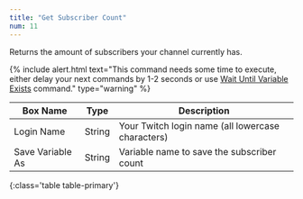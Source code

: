 ```yaml
---
title: "Get Subscriber Count"
num: 11
---
```


Returns the amount of subscribers your channel currently has.

{% include alert.html text="This command needs some time to execute, either delay your next commands by 1-2 seconds or use <a href='/docs/commands/wait#waituntilvariableexists'>Wait Until Variable Exists</a> command." type="warning" %} 

| Box Name | Type | Description | 
|-------|--------|--------
|Login Name|String|Your Twitch login name (all lowercase characters)
|Save Variable As|String|Variable name to save the subscriber count 
{:class='table table-primary'}









